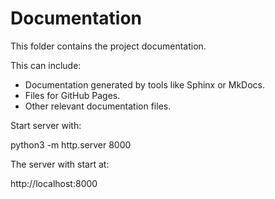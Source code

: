 # Documentation

This folder contains the project documentation.

This can include:
- Documentation generated by tools like Sphinx or MkDocs.
- Files for GitHub Pages.
- Other relevant documentation files.


Start server with:

python3 -m http.server 8000


The server with start at:

http://localhost:8000